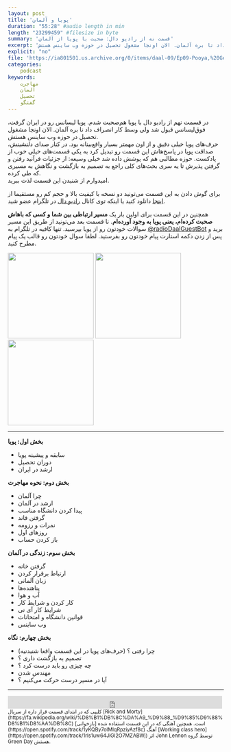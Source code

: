 ```yaml
---
layout: post
title: 'پویا و آلمان'
duration: "55:28" #audio length in min
length: "23299459" #filesize in byte
summary: 'قسمت نه از رادیو دال: صحبت با پویا از آلمان'
excerpt: 'در قسمت نهم از رادیو دال با پویا هم‌صحبت شدم. پویا لیسانس رو در ایران گرفت، فوق‌لیسانس قبول شد ولی وسط کار انصراف داد تا بره آلمان. الان اونجا مشغول تحصیل در حوزه وب ساینس هستش.'
explicit: "no"
file: 'https://ia801501.us.archive.org/0/items/daal-09/Ep09-Pooya,%20Germany_low.mp3'
categories:
    podcast
keywords:
    مهاجرت
    آلمان
    تحصیل
    گفتگو
---
```


در قسمت نهم از رادیو دال با پویا هم‌صحبت شدم. پویا لیسانس رو در ایران گرفت، فوق‌لیسانس قبول شد ولی وسط کار انصراف داد تا بره آلمان. الان اونجا مشغول تحصیل در حوزه وب ساینس هستش.  
حرف‌های پویا خیلی دقیق و از اون مهمتر بسیار واقع‌بینانه بود. در کنار صدای دلنشینش، صداقت پویا در پاسخ‌هاش این قسمت رو تبدیل کرد به یکی قسمت‌های خیلی خوب از پادکست. حوزه مطالبی هم که پوشش داده شد خیلی وسیعه: از جزئیات فرآنید رفتن و گرفتن پذیرش تا یه سری بحث‌های کلی راجع به تصمیم به بازگشت و نگاهش به مسیری که طی کرده.  
امیدوارم از شنیدن این قسمت لذت ببرید.

برای گوش دادن به این قسمت می‌تونید دو نسخه با کیفیت بالا و حجم کم رو مستقیما از [اینجا](http://bit.ly/daal-09) دانلود کنید یا اینکه توی کانال [رادیو دال](https://telegram.me/radioDaal) در تلگرام عضو شید.


همچنین در این قسمت برای اولین بار یک **مسیر ارتباطی بین شما و کسی که باهاش صحبت کرده‌ام، یعنی پویا به وجود آورده‌ام**. تا قسمت بعد می‌تونید از طریق این مسیر سوالات خودتون رو از پویا بپرسید.
تنها کافیه در تلگرام به [@radioDaalGuestBot](https://t.me/RadioDaalGuestBot) برید و پس از زدن دکمه استارت پیام خودتون رو بفرستید.
لطفا سوال خودتون رو قالب یک پیام مطرح کنید.



<div class="image-line">
<img src="{{ site.baseurl }}/public/img/pooya/1.jpg" width="200" height="200">
<img src="{{ site.baseurl }}/public/img/pooya/2.jpg" width="200" height="200">
<img src="{{ site.baseurl }}/public/img/pooya/3.jpg" width="200" height="200">
</div>

<hr>

**بخش اول: پویا**

- سابقه و پیشینه پویا
- دوران تحصیل
- ارشد در ایران

**بخش دوم: نحوه مهاجرت**

- چرا آلمان
- ارشد در آلمان
- پیدا کردن دانشگاه مناسب
- گرفتن فاند
- نمرات و رزومه
- روزهای اول
- باز کردن حساب

**بخش سوم: زندگی در آلمان**

- گرفتن خانه
- ارتباط برقرار کردن
- زبان آلمانی
- پناهنده‌ها
- آب و هوا
- کار کردن و شرایط کار
- شرایط کار آی تی
- قوانین دانشگاه و امتحانات
- وب ساینس

**بخش چهارم: نگاه**

- چرا رفتی ؟ (حرف‌های پویا در این قسمت واقعا شنیدنیه)
- تصمیم به بازگشت داری ؟
- چه چیزی رو باید درست کرد ؟
- مهندس شدن
- آیا در مسیر درست حرکت می‌کنیم ؟

<hr>

<iframe src="https://archive.org/embed/daal-09" width="500" height="30" frameborder="0" webkitallowfullscreen="true" mozallowfullscreen="true" allowfullscreen></iframe>

<small>
کلیپی که در ابتدای قسمت قرار داره از سریال [Rick and Morty](https://fa.wikipedia.org/wiki/%D8%B1%DB%8C%DA%A9_%D9%88_%D9%85%D9%88%D8%B1%D8%AA%DB%8C) است.  
همچنین آهنگی که در این قسمت استفاده شده [بازخوانی](https://open.spotify.com/track/1yKQBy7olMIqRpziyAzf8c) آهنگ [Working class hero](https://open.spotify.com/track/1rls1uw64JiGI2O7MZABWj) اثر John Lennon توسط گروه Green Day هستش.
</small>
